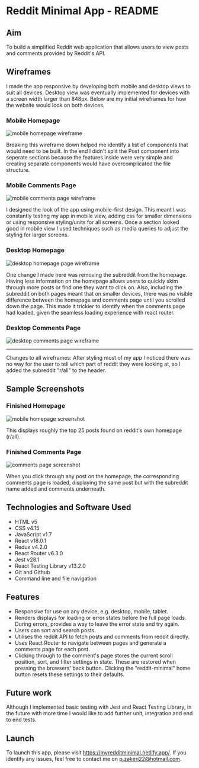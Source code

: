 # Reddit Minimal App - README 

## Aim

To build a simplified Reddit web application that allows users to view posts and comments provided by Reddit's API.

## Wireframes

I made the app responsive by developing both mobile and desktop views to suit all devices. Desktop view was eventually implemented for devices with a screen width larger than 848px. Below are my initial wireframes for how the website would look on both devices. 

### Mobile Homepage

![mobile homepage wireframe](https://github.com/pzakeri22/redditapp/blob/main/public/imageBank/Wireframes/Reddit-mobile-home.png?raw=true)

Breaking this wireframe down helped me identify a list of components that would need to be built. In the end I didn't split the Post component into seperate sections because the features inside were very simple and creating separate components would have overcomplicated the file structure.

### Mobile Comments Page

![mobile comments page wireframe](https://github.com/pzakeri22/redditapp/blob/main/public/imageBank/Wireframes/Reddit-mobile-route.png?raw=true)

I designed the look of the app using mobile-first design. This meant I was constantly testing my app in mobile view, adding css for smaller dimensions or using responsive styling/units for all screens. Once a section looked good in mobile view I used techniques such as media queries to adjust the styling for larger screens.

### Desktop Homepage

![desktop homepage page wireframe](https://github.com/pzakeri22/redditapp/blob/main/public/imageBank/Wireframes/Reddit-desktop-home.png?raw=true)

One change I made here was removing the subreddit from the homepage. Having less information on the homepage allows users to quickly skim through more posts or find one they want to click on. Also, including the subreddit on both pages meant that on smaller devices, there was no visible difference between the homepage and comments page until you scrolled down the page. This made it trickier to identify when the comments page had loaded, given the seamless loading experience with react router.

### Desktop Comments Page

![desktop comments page wireframe](https://github.com/pzakeri22/redditapp/blob/main/public/imageBank/Wireframes/Reddit-desktop-route.png?raw=true)

---
Changes to all wireframes: After styling most of my app I noticed there was no way for the user to tell which part of reddit they were looking at, so I added the subreddit "r/all" to the header. 

## Sample Screenshots

### Finished Homepage
![mobile homepage screenshot](https://github.com/pzakeri22/redditapp/blob/main/public/imageBank/illustrations/homepage-screenshot.png?raw=true)

This displays roughly the top 25 posts found on reddit's own homepage (r/all).

### Finished Comments Page

![comments page screenshot](https://github.com/pzakeri22/redditapp/blob/main/public/imageBank/illustrations/comments-screenshot.png?raw=true)

When you click through any post on the homepage, the corresponding comments page is loaded, displaying the same post but with the subreddit name added and comments underneath.

## Technologies and Software Used

- HTML v5
- CSS v4.15
- JavaScript v1.7
- React v18.0.1
- Redux v4.2.0
- React Router v6.3.0
- Jest v28.1
- React Testing Library v13.2.0
- Git and Github
- Command line and file navigation

## Features

- Responsive for use on any device, e.g. desktop, mobile, tablet.
- Renders displays for loading or error states before the full page loads. During errors, provides a way to leave the error state and try again.
- Users can sort and search posts.
- Utilises the reddit API to fetch posts and comments from reddit directly.
- Uses React Router to navigate between pages and generate a comments page for each post.
- Clicking through to the comment's page stores the current scroll position, sort, and filter settings in state. These are restored when pressing the browsers' back button.    Clicking the "reddit-minimal" home button resets these settings to their defaults.

## Future work

Although I implemented basic testing with Jest and React Testing Library, in the future with more time I would like to add further unit, integration and end to end tests.

## Launch

To launch this app, please visit https://myredditminimal.netlify.app/.
If you identify any issues, feel free to contact me on p.zakeri22@hotmail.com.
